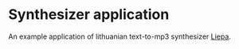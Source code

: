 # Synthesizer application

An example application of lithuanian text-to-mp3 synthesizer [Liepa](https://liepa.rastija.lt/Ie%C5%A1kotuvas/Teksto-sintezatorius).